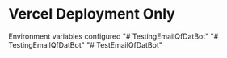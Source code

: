 # Vercel Deployment Only
Environment variables configured
"# TestingEmailQfDatBot" 
"# TestingEmailQfDatBot" 
"# TestEmailQfDatBot" 
